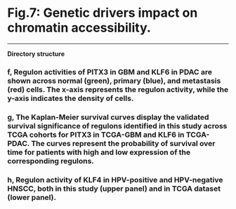 # Fig.7: Genetic drivers impact on chromatin accessibility.

---

**Directory structure**

### f, Regulon activities of PITX3 in GBM and KLF6 in PDAC are shown across normal (green), primary (blue), and metastasis (red) cells. The x-axis represents the regulon activity, while the y-axis indicates the density of cells.

### g, The Kaplan-Meier survival curves display the validated survival significance of regulons identified in this study across TCGA cohorts for PITX3 in TCGA-GBM and KLF6 in TCGA-PDAC. The curves represent the probability of survival over time for patients with high and low expression of the corresponding regulons.

### h, Regulon activity of KLF4 in HPV-positive and HPV-negative HNSCC, both in this study (upper panel) and in TCGA dataset (lower panel).

